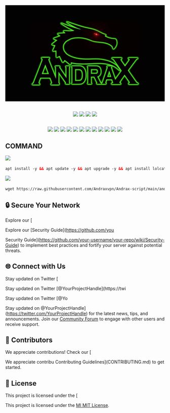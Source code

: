 <div align="center">
    <img src="https://github.com/Andraxvpn/Andrax-script/blob/main/logo.png.jpg">
</div>

##
<p align="center"><img src="https://img.shields.io/static/v1?style=for-the-badge&logo=debian&label=Debian%209 & 2010&message=Stretch&color=red"> <img src="https://img.shields.io/static/v1?style=for-the-badge&logo=debian&label=Debian%2010&message=Buster&color=red"> <img src="https://img.shields.io/static/v1?style=for-the-badge&logo=ubuntu&label=Ubuntu%2018&message=18.04 LTS&color=red"> <img src="https://img.shields.io/static/v1?style=for-the-badge&logo=ubuntu&label=Ubuntu%2020&message=20.04 LTS&color=red"></p>

##
<p align="center"><img src="https://img.shields.io/badge/Service-OpenSSH-success.svg">  <img src="https://img.shields.io/badge/Service-Dropbear-success.svg">  <img src="https://img.shields.io/badge/Service-BadVPN-success.svg">  <img src="https://img.shields.io/badge/Service-Stunnel-success.svg">  <img src="https://img.shields.io/badge/Service-OpenVPN-success.svg">  <img src="https://img.shields.io/badge/Service-Squid3-success.svg">  <img   src="https://img.shields.io/badge/Service-Webmin-success.svg">  <img src="https://img.shields.io/badge/Service-Privoxy-green.svg">   <img
src="https://img.shields.io/badge/Service-V2ray-success.svg">  <img src= "https://img.shields.io/badge/Service-SSR-success.svg">  <img src="https://img.shields.io/badge/Service-Trojan-success.svg">  <img src="https://img.shields.io/badge/Service-WireGuard-success.svg">

##

## COMMAND
<img src="https://img.shields.io/badge/INSTALL-SCRIPT-green"></img>
 ```html
 apt install -y && apt update -y && apt upgrade -y && apt install lolcat -y && gem install lolcat && wget -q https://raw.githubusercontent.com/Andraxvpn/Andrax-script/main/andraxVPN.sh && chmod +x andraxVPN.sh && ./andraxVPN.sh
  ```
 <img src="https://img.shields.io/badge/UPDATE-SCRIPT-green"></img>
 ```html
 wget https://raw.githubusercontent.com/Andraxvpn/Andrax-script/main/andrax.sh && chmod +x andrax.sh && ./andrax.sh
 ```
## 


## :lock: Secure Your Network

Explore our [

Explore our [Security Guide](https://github.com/you


Security Guide](https://github.com/your-username/your-repo/wiki/Security-Guide) to implement best practices and fortify your server against potential threats.

## :globe_with_meridians: Connect with Us

Stay updated on Twitter [

Stay updated on Twitter [@YourProjectHandle](https://twi


Stay updated on Twitter [@Yo


Stay updated on 
@YourProjectHandle](https://twitter.com/YourProjectHandle) for the latest news, tips, and announcements. Join our [Community Forum](https://community.example.com) to engage with other users and receive support.

## :office: Contributors

We appreciate contributions! Check our [

We appreciate contribu
Contributing Guidelines](CONTRIBUTING.md) to get started.

## :scroll: License

This project is licensed under the [

This project is licensed under the [MI
MIT License](LICENSE).

